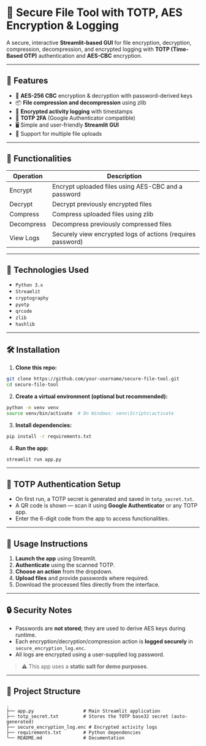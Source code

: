 
# 🔐 Secure File Tool with TOTP, AES Encryption & Logging

A secure, interactive **Streamlit-based GUI** for file encryption, decryption, compression, decompression, and encrypted logging with **TOTP (Time-Based OTP)** authentication and **AES-CBC** encryption.

---

## 🚀 Features

* 🔑 **AES-256 CBC** encryption & decryption with password-derived keys
* 📦 **File compression and decompression** using zlib
* 📜 **Encrypted activity logging** with timestamps
* 🔐 **TOTP 2FA** (Google Authenticator compatible)
* 🖥️ Simple and user-friendly **Streamlit GUI**
* 📁 Support for multiple file uploads

---

## 📁 Functionalities

| Operation  | Description                                                 |
| ---------- | ----------------------------------------------------------- |
| Encrypt    | Encrypt uploaded files using AES-CBC and a password         |
| Decrypt    | Decrypt previously encrypted files                          |
| Compress   | Compress uploaded files using zlib                          |
| Decompress | Decompress previously compressed files                      |
| View Logs  | Securely view encrypted logs of actions (requires password) |

---

## 🧰 Technologies Used

* `Python 3.x`
* `Streamlit`
* `cryptography`
* `pyotp`
* `qrcode`
* `zlib`
* `hashlib`

---

## 🛠️ Installation

1. **Clone this repo:**

```bash
git clone https://github.com/your-username/secure-file-tool.git
cd secure-file-tool
```

2. **Create a virtual environment (optional but recommended):**

```bash
python -m venv venv
source venv/bin/activate  # On Windows: venv\Scripts\activate
```

3. **Install dependencies:**

```bash
pip install -r requirements.txt
```

4. **Run the app:**

```bash
streamlit run app.py
```

---

## 🔐 TOTP Authentication Setup

* On first run, a TOTP secret is generated and saved in `totp_secret.txt`.
* A QR code is shown — scan it using **Google Authenticator** or any TOTP app.
* Enter the 6-digit code from the app to access functionalities.

---

## 📌 Usage Instructions

1. **Launch the app** using Streamlit.
2. **Authenticate** using the scanned TOTP.
3. **Choose an action** from the dropdown.
4. **Upload files** and provide passwords where required.
5. Download the processed files directly from the interface.

---

## 🔒 Security Notes

* Passwords are **not stored**; they are used to derive AES keys during runtime.
* Each encryption/decryption/compression action is **logged securely** in `secure_encryption_log.enc`.
* All logs are encrypted using a user-supplied log password.

> ⚠️ This app uses a **static salt for demo purposes**. 

---

## 📂 Project Structure

```
.
├── app.py                  # Main Streamlit application
├── totp_secret.txt         # Stores the TOTP base32 secret (auto-generated)
├── secure_encryption_log.enc # Encrypted activity logs
├── requirements.txt        # Python dependencies
└── README.md               # Documentation
```



